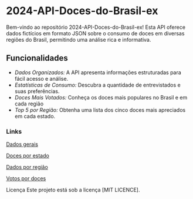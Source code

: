# 2024-API-Doces-do-Brasil-ex
Bem-vindo ao repositório 2024-API-Doces-do-Brasil-ex! Esta API oferece dados fictícios em formato JSON sobre o consumo de doces em diversas regiões do Brasil, permitindo uma análise rica e informativa.

## Funcionalidades
- *Dados Organizados:* A API apresenta informações estruturadas para fácil acesso e análise.
- *Estatísticas de Consumo:* Descubra a quantidade de entrevistados e suas preferências.
- *Doces Mais Votados:* Conheça os doces mais populares no Brasil e em cada região
- *Top 5 por Região:* Obtenha uma lista dos cinco doces mais apreciados em cada estado.

### Links
[Dados gerais](https://raw.githubusercontent.com/teotoniosjr/2024-API-Doces-do-Brasil-ex/refs/heads/main/dados_gerais.json)

[Doces por estado](https://raw.githubusercontent.com/teotoniosjr/2024-API-Doces-do-Brasil-ex/refs/heads/main/doce-por-estado.json)

[Dados por região](https://raw.githubusercontent.com/teotoniosjr/2024-API-Doces-do-Brasil-ex/refs/heads/main/doces-por-regiao.json)

[Votos por doces](https://raw.githubusercontent.com/teotoniosjr/2024-API-Doces-do-Brasil-ex/refs/heads/main/votos_por_doces.json)


Licença
Este projeto está sob a licença [MIT LICENCE].
